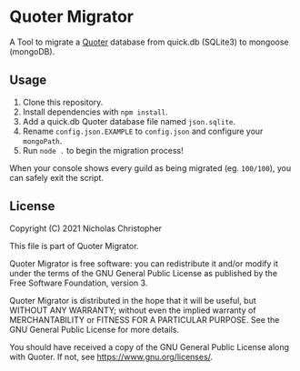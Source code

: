 # Quoter Migrator

A Tool to migrate a [Quoter](https://github.com/nchristopher/quoter) database
from quick.db (SQLite3) to mongoose (mongoDB).

## Usage

1. Clone this repository.
2. Install dependencies with `npm install`.
3. Add a quick.db Quoter database file named `json.sqlite`.
4. Rename `config.json.EXAMPLE` to `config.json` and configure your `mongoPath`.
5. Run `node .` to begin the migration process!

When your console shows every guild as being migrated (eg. `100/100`), you can
safely exit the script.

## License

Copyright (C) 2021 Nicholas Christopher

This file is part of Quoter Migrator.

Quoter Migrator is free software: you can redistribute it and/or modify it under
the terms of the GNU General Public License as published by the Free Software
Foundation, version 3.

Quoter Migrator is distributed in the hope that it will be useful, but WITHOUT
ANY WARRANTY; without even the implied warranty of MERCHANTABILITY or FITNESS
FOR A PARTICULAR PURPOSE. See the GNU General Public License for more details.

You should have received a copy of the GNU General Public License along with
Quoter. If not, see <https://www.gnu.org/licenses/>.
